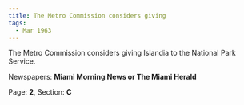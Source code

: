 ```yaml
---  
title: The Metro Commission considers giving  
tags:  
  - Mar 1963  
---  
```

  
The Metro Commission considers giving Islandia to the National Park Service.  
  
Newspapers: **Miami Morning News or The Miami Herald**  
  
Page: **2**, Section: **C** 
